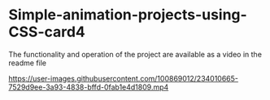 # Simple-animation-projects-using-CSS-card4
The functionality and operation of the project are available as a video in the readme file


https://user-images.githubusercontent.com/100869012/234010665-7529d9ee-3a93-4838-bffd-0fab1e4d1809.mp4

